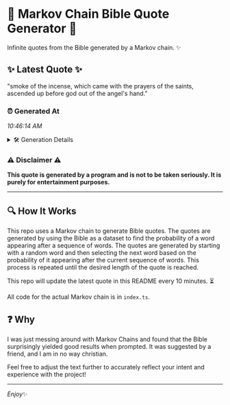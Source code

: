 # 📖 Markov Chain Bible Quote Generator 📖

Infinite quotes from the Bible generated by a Markov chain. ✨

## ✨ Latest Quote ✨
"smoke of the incense, which came with the prayers of the saints, ascended up before god out of the angel's hand."

### ⏰ Generated At
*10:46:14 AM*

<details>
    <summary>🛠️ Generation Details</summary>
    <p>
        <strong>🌱 Seed:</strong> smoke<br>
        <strong>🔄 Iterations:</strong> 20<br>
        <strong>📜 Context History:</strong><br>[ smoke ]: of<br>[ smoke, of ]: the<br>[ smoke, of, the ]: incense,<br>[ smoke, of, the, incense, ]: which<br>[ smoke, of, the, incense,, which ]: came<br>[ smoke, of, the, incense,, which, came ]: with<br>[ of, the, incense,, which, came, with ]: the<br>[ the, incense,, which, came, with, the ]: prayers<br>[ incense,, which, came, with, the, prayers ]: of<br>[ which, came, with, the, prayers, of ]: the<br>[ came, with, the, prayers, of, the ]: saints,<br>[ with, the, prayers, of, the, saints, ]: ascended<br>[ the, prayers, of, the, saints,, ascended ]: up<br>[ prayers, of, the, saints,, ascended, up ]: before<br>[ of, the, saints,, ascended, up, before ]: god<br>[ the, saints,, ascended, up, before, god ]: out<br>[ saints,, ascended, up, before, god, out ]: of<br>[ ascended, up, before, god, out, of ]: the<br>[ up, before, god, out, of, the ]: angel's<br>[ before, god, out, of, the, angel's ]: hand.<br>
    </p>
</details>

### ⚠️ Disclaimer ⚠️
**This quote is generated by a program and is not to be taken seriously. It is purely for entertainment purposes.**

---

## 🔍 How It Works

This repo uses a Markov chain to generate Bible quotes. The quotes are generated by using the Bible as a dataset to find the probability of a word appearing after a sequence of words. The quotes are generated by starting with a random word and then selecting the next word based on the probability of it appearing after the current sequence of words. This process is repeated until the desired length of the quote is reached.

This repo will update the latest quote in this README every 10 minutes. ⏳

All code for the actual Markov chain is in `index.ts`.

## ❓ Why

I was just messing around with Markov Chains and found that the Bible surprisingly yielded good results when prompted. 
It was suggested by a friend, and I am in no way christian.

Feel free to adjust the text further to accurately reflect your intent and experience with the project!

---

*Enjoy*✨
